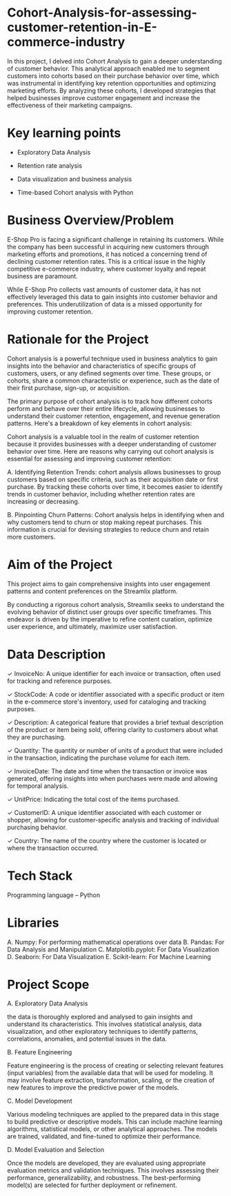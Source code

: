# Cohort-Analysis-for-assessing-customer-retention-in-E-commerce-industry

In this project, I delved into Cohort Analysis to gain a deeper understanding of customer behavior. This analytical approach enabled me to segment customers into cohorts based on their purchase behavior over time, which was instrumental in identifying key retention opportunities and optimizing marketing efforts. By analyzing these cohorts, I developed strategies that helped businesses improve customer engagement and increase the effectiveness of their marketing campaigns.

# Key learning points
- Exploratory Data Analysis

- Retention rate analysis

- Data visualization and business analysis

- Time-based Cohort analysis with Python

# Business Overview/Problem

E-Shop Pro is facing a significant challenge in retaining its customers. While the company has been successful in acquiring new customers through marketing efforts and promotions, it has noticed a concerning trend of declining customer retention rates. This is a critical issue in the highly competitive e-commerce industry, where customer loyalty and repeat business are paramount.


While E-Shop Pro collects vast amounts of customer data, it has not effectively leveraged this data to gain insights into customer behavior and preferences. This underutilization of data is a missed opportunity for improving customer retention.

# Rationale for the Project
Cohort analysis is a powerful technique used in business analytics to gain insights into the behavior and characteristics of specific groups of customers, users, or any defined segments over time. These groups, or cohorts, share a common characteristic or experience, such as the date of their first purchase, sign-up, or acquisition.


The primary purpose of cohort analysis is to track how different cohorts perform and behave over their entire lifecycle, allowing businesses to understand their customer retention, engagement, and revenue generation patterns. Here's a breakdown of key elements in cohort analysis:

Cohort analysis is a valuable tool in the realm of customer retention because it provides businesses with a deeper understanding of customer behavior over time. Here are reasons why carrying out cohort analysis is essential for assessing and improving customer retention:

 

A. Identifying Retention Trends: cohort analysis allows businesses to group customers based on specific criteria, such as their acquisition date or first purchase. By tracking these cohorts over time, it becomes easier to identify trends in customer behavior, including whether retention rates are increasing or decreasing.
 

B. Pinpointing Churn Patterns: Cohort analysis helps in identifying when and why customers tend to churn or stop making repeat purchases. This information is crucial for devising strategies to reduce churn and retain more customers.

# Aim of the Project
This project aims to gain comprehensive insights into user engagement patterns and content preferences on the Streamlix platform. 

By conducting a rigorous cohort analysis, Streamlix seeks to understand the evolving behavior of distinct user groups over specific timeframes. This endeavor is driven by the imperative to refine content curation, optimize user experience, and ultimately, maximize user satisfaction.

# Data Description

✓ InvoiceNo: A unique identifier for each invoice or transaction, often used for tracking and reference purposes.

✓ StockCode: A code or identifier associated with a specific product or item in the e-commerce store's inventory, used for cataloging and tracking purposes.

✓ Description: A categorical feature that provides a brief textual description of the product or item being sold, offering clarity to customers about what they are purchasing.

✓ Quantity: The quantity or number of units of a product that were included in the transaction, indicating the purchase volume for each item.

✓ InvoiceDate: The date and time when the transaction or invoice was generated, offering insights into when purchases were made and allowing for temporal analysis.

✓ UnitPrice: Indicating the total cost of the items purchased.

✓ CustomerID: A unique identifier associated with each customer or shopper, allowing for customer-specific analysis and tracking of individual purchasing behavior.

✓ Country: The name of the country where the customer is located or where the transaction occurred.

# Tech Stack
Programming language – Python
 

# Libraries

A. Numpy: For performing mathematical operations over data
B. Pandas: For Data Analysis and Manipulation
C. Matplotlib.pyplot: For Data Visualization
D. Seaborn: For Data Visualization
E. Scikit-learn: For Machine Learning

# Project Scope
A. Exploratory Data Analysis

the data is thoroughly explored and analysed to gain insights and understand its characteristics. This involves statistical analysis, data visualization, and other exploratory techniques to identify patterns, correlations, anomalies, and potential issues in the data.

B. Feature Engineering

Feature engineering is the process of creating or selecting relevant features (input variables) from the available data that will be used for modeling. It may involve feature extraction, transformation, scaling, or the creation of new features to improve the predictive power of the models.


C. Model Development

Various modeling techniques are applied to the prepared data in this stage to build predictive or descriptive models. This can include machine learning algorithms, statistical models, or other analytical approaches. The models are trained, validated, and fine-tuned to optimize their performance.

D. Model Evaluation and Selection


Once the models are developed, they are evaluated using appropriate evaluation metrics and validation techniques. This involves assessing their performance, generalizability, and robustness. The best-performing model(s) are selected for further deployment or refinement.
